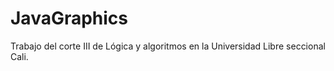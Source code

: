 # JavaGraphics
Trabajo del corte III de Lógica y algoritmos en la Universidad Libre seccional Cali.
